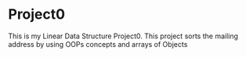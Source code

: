 # Project0
This is my Linear Data Structure Project0. This project sorts the mailing address by using OOPs concepts and arrays of Objects

